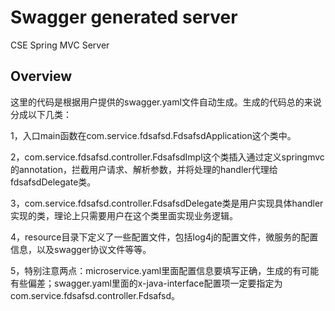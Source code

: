 # Swagger generated server

CSE Spring MVC Server


## Overview
这里的代码是根据用户提供的swagger.yaml文件自动生成。生成的代码总的来说分成以下几类：

1，入口main函数在com.service.fdsafsd.FdsafsdApplication这个类中。

2，com.service.fdsafsd.controller.FdsafsdImpl这个类插入通过定义springmvc的annotation，拦截用户请求、解析参数，并将处理的handler代理给fdsafsdDelegate类。

3，com.service.fdsafsd.controller.FdsafsdDelegate类是用户实现具体handler实现的类，理论上只需要用户在这个类里面实现业务逻辑。


4，resource目录下定义了一些配置文件，包括log4j的配置文件，微服务的配置信息，以及swagger协议文件等等。

5，特别注意两点：microservice.yaml里面配置信息要填写正确，生成的有可能有些偏差；swagger.yaml里面的x-java-interface配置项一定要指定为com.service.fdsafsd.controller.Fdsafsd。
